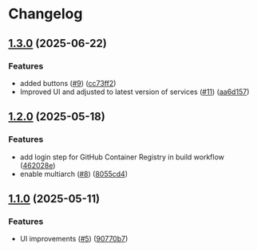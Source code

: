 # Changelog

## [1.3.0](https://github.com/remla25-team3/app-frontend/compare/v1.2.0...v1.3.0) (2025-06-22)


### Features

* added buttons ([#9](https://github.com/remla25-team3/app-frontend/issues/9)) ([cc73ff2](https://github.com/remla25-team3/app-frontend/commit/cc73ff2b2e97083e3683c7a7dba5dffbf76cf3b7))
* Improved UI and adjusted to latest version of services ([#11](https://github.com/remla25-team3/app-frontend/issues/11)) ([aa6d157](https://github.com/remla25-team3/app-frontend/commit/aa6d1578a9810c4a9c4c1655ff9a170dc69bb98f))

## [1.2.0](https://github.com/remla25-team3/app-frontend/compare/v1.1.0...v1.2.0) (2025-05-18)


### Features

* add login step for GitHub Container Registry in build workflow ([462028e](https://github.com/remla25-team3/app-frontend/commit/462028e540064d38c6cc9196dbac794241f93968))
* enable multiarch ([#8](https://github.com/remla25-team3/app-frontend/issues/8)) ([8055cd4](https://github.com/remla25-team3/app-frontend/commit/8055cd4fcdf562d4d09c179949670c81e47373e1))

## [1.1.0](https://github.com/remla25-team3/app-frontend/compare/v1.0.0...v1.1.0) (2025-05-11)


### Features

* UI improvements ([#5](https://github.com/remla25-team3/app-frontend/issues/5)) ([90770b7](https://github.com/remla25-team3/app-frontend/commit/90770b72f91efc75e3b1b5fb83626ea0455bb633))
